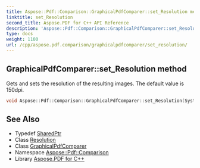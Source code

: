 ```yaml
---
title: Aspose::Pdf::Comparison::GraphicalPdfComparer::set_Resolution method
linktitle: set_Resolution
second_title: Aspose.PDF for C++ API Reference
description: 'Aspose::Pdf::Comparison::GraphicalPdfComparer::set_Resolution method. Gets and sets the resolution of the resulting images. The default value is 150dpi in C++.'
type: docs
weight: 1100
url: /cpp/aspose.pdf.comparison/graphicalpdfcomparer/set_resolution/
---
```

## GraphicalPdfComparer::set_Resolution method


Gets and sets the resolution of the resulting images. The default value is 150dpi.

```cpp
void Aspose::Pdf::Comparison::GraphicalPdfComparer::set_Resolution(System::SharedPtr<Aspose::Pdf::Devices::Resolution> value)
```

## See Also

* Typedef [SharedPtr](../../../system/sharedptr/)
* Class [Resolution](../../../aspose.pdf.devices/resolution/)
* Class [GraphicalPdfComparer](../)
* Namespace [Aspose::Pdf::Comparison](../../)
* Library [Aspose.PDF for C++](../../../)
